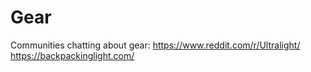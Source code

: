 # Gear

Communities chatting about gear:
https://www.reddit.com/r/Ultralight/
https://backpackinglight.com/